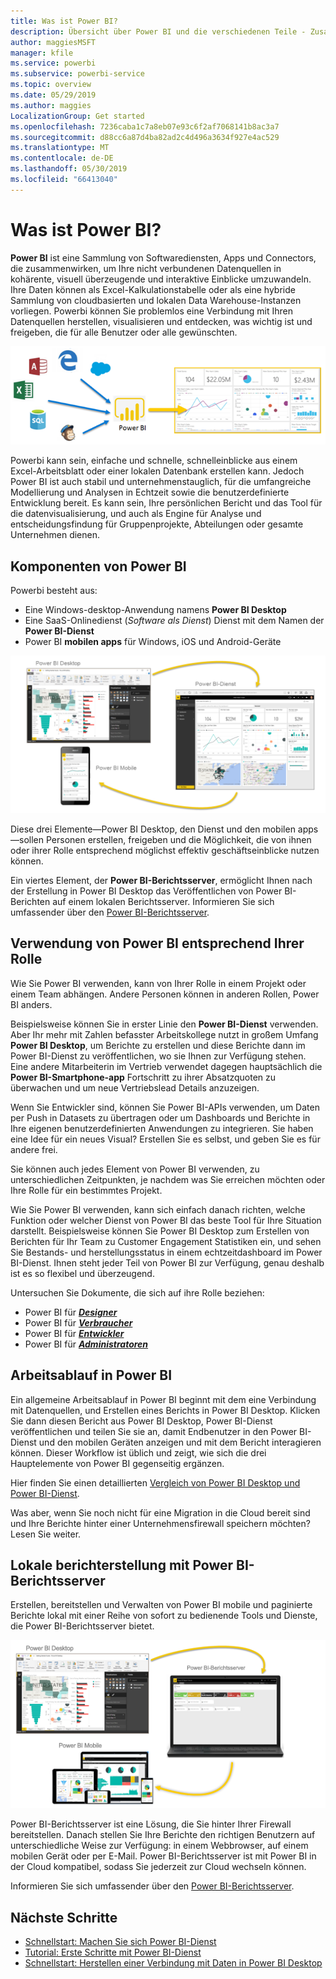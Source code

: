 ```yaml
---
title: Was ist Power BI?
description: Übersicht über Power BI und die verschiedenen Teile - Zusammenwirken eingebettete Power BI Desktop, die Power BI-Dienst, Power BI mobile, Berichtsserver und Power BI.
author: maggiesMSFT
manager: kfile
ms.service: powerbi
ms.subservice: powerbi-service
ms.topic: overview
ms.date: 05/29/2019
ms.author: maggies
LocalizationGroup: Get started
ms.openlocfilehash: 7236caba1c7a8eb07e93c6f2af7068141b8ac3a7
ms.sourcegitcommit: d88cc6a87d4ba82ad2c4d496a3634f927e4ac529
ms.translationtype: MT
ms.contentlocale: de-DE
ms.lasthandoff: 05/30/2019
ms.locfileid: "66413040"
---
```

# <a name="what-is-power-bi"></a>Was ist Power BI?
**Power BI** ist eine Sammlung von Softwarediensten, Apps und Connectors, die zusammenwirken, um Ihre nicht verbundenen Datenquellen in kohärente, visuell überzeugende und interaktive Einblicke umzuwandeln. Ihre Daten können als Excel-Kalkulationstabelle oder als eine hybride Sammlung von cloudbasierten und lokalen Data Warehouse-Instanzen vorliegen. Powerbi können Sie problemlos eine Verbindung mit Ihren Datenquellen herstellen, visualisieren und entdecken, was wichtig ist und freigeben, die für alle Benutzer oder alle gewünschten.

![Abbildung der Eingabequellen für Power BI](media/power-bi-overview/power-bi-input-new.png)

Powerbi kann sein, einfache und schnelle, schnelleinblicke aus einem Excel-Arbeitsblatt oder einer lokalen Datenbank erstellen kann. Jedoch Power BI ist auch stabil und unternehmenstauglich, für die umfangreiche Modellierung und Analysen in Echtzeit sowie die benutzerdefinierte Entwicklung bereit. Es kann sein, Ihre persönlichen Bericht und das Tool für die datenvisualisierung, und auch als Engine für Analyse und entscheidungsfindung für Gruppenprojekte, Abteilungen oder gesamte Unternehmen dienen.

## <a name="the-parts-of-power-bi"></a>Komponenten von Power BI
Powerbi besteht aus: 
- Eine Windows-desktop-Anwendung namens **Power BI Desktop**
- Eine SaaS-Onlinedienst (*Software als Dienst*) Dienst mit dem Namen der **Power BI-Dienst** 
- Power BI **mobilen apps** für Windows, iOS und Android-Geräte

![Power BI Desktop, Dienst, mobil](media/power-bi-overview/power-bi-blocks.png)

Diese drei Elemente&mdash;Power BI Desktop, den Dienst und den mobilen apps&mdash;sollen Personen erstellen, freigeben und die Möglichkeit, die von ihnen oder ihrer Rolle entsprechend möglichst effektiv geschäftseinblicke nutzen können.

Ein viertes Element, der **Power BI-Berichtsserver**, ermöglicht Ihnen nach der Erstellung in Power BI Desktop das Veröffentlichen von Power BI-Berichten auf einem lokalen Berichtsserver. Informieren Sie sich umfassender über den [Power BI-Berichtsserver](#on-premises-reporting-with-power-bi-report-server).

## <a name="how-power-bi-matches-your-role"></a>Verwendung von Power BI entsprechend Ihrer Rolle
Wie Sie Power BI verwenden, kann von Ihrer Rolle in einem Projekt oder einem Team abhängen. Andere Personen können in anderen Rollen, Power BI anders.

Beispielsweise können Sie in erster Linie den **Power BI-Dienst** verwenden. Aber Ihr mehr mit Zahlen befasster Arbeitskollege nutzt in großem Umfang **Power BI Desktop**, um Berichte zu erstellen und diese Berichte dann im Power BI-Dienst zu veröffentlichen, wo sie Ihnen zur Verfügung stehen. Eine andere Mitarbeiterin im Vertrieb verwendet dagegen hauptsächlich die **Power BI-Smartphone-app** Fortschritt zu ihrer Absatzquoten zu überwachen und um neue Vertriebslead Details anzuzeigen.

Wenn Sie Entwickler sind, können Sie Power BI-APIs verwenden, um Daten per Push in Datasets zu übertragen oder um Dashboards und Berichte in Ihre eigenen benutzerdefinierten Anwendungen zu integrieren. Sie haben eine Idee für ein neues Visual? Erstellen Sie es selbst, und geben Sie es für andere frei.  

Sie können auch jedes Element von Power BI verwenden, zu unterschiedlichen Zeitpunkten, je nachdem was Sie erreichen möchten oder Ihre Rolle für ein bestimmtes Projekt.

Wie Sie Power BI verwenden, kann sich einfach danach richten, welche Funktion oder welcher Dienst von Power BI das beste Tool für Ihre Situation darstellt. Beispielsweise können Sie Power BI Desktop zum Erstellen von Berichten für Ihr Team zu Customer Engagement Statistiken ein, und sehen Sie Bestands- und herstellungsstatus in einem echtzeitdashboard im Power BI-Dienst. Ihnen steht jeder Teil von Power BI zur Verfügung, genau deshalb ist es so flexibel und überzeugend.

Untersuchen Sie Dokumente, die sich auf ihre Rolle beziehen:
- Power BI für [***Designer***](desktop-what-is-desktop.md)
- Power BI für [***Verbraucher***](consumer/end-user-consumer.md)
- Power BI für [***Entwickler***](developer/what-can-you-do.md)
- Power BI für [***Administratoren***](service-admin-administering-power-bi-in-your-organization.md)

## <a name="the-flow-of-work-in-power-bi"></a>Arbeitsablauf in Power BI
Ein allgemeine Arbeitsablauf in Power BI beginnt mit dem eine Verbindung mit Datenquellen, und Erstellen eines Berichts in Power BI Desktop. Klicken Sie dann diesen Bericht aus Power BI Desktop, Power BI-Dienst veröffentlichen und teilen Sie sie an, damit Endbenutzer in den Power BI-Dienst und den mobilen Geräten anzeigen und mit dem Bericht interagieren können.
Dieser Workflow ist üblich und zeigt, wie sich die drei Hauptelemente von Power BI gegenseitig ergänzen.

Hier finden Sie einen detaillierten [Vergleich von Power BI Desktop und Power BI-Dienst](service-service-vs-desktop.md).

Was aber, wenn Sie noch nicht für eine Migration in die Cloud bereit sind und Ihre Berichte hinter einer Unternehmensfirewall speichern möchten?  Lesen Sie weiter.

## <a name="on-premises-reporting-with-power-bi-report-server"></a>Lokale berichterstellung mit Power BI-Berichtsserver
Erstellen, bereitstellen und Verwalten von Power BI mobile und paginierte Berichte lokal mit einer Reihe von sofort zu bedienende Tools und Dienste, die Power BI-Berichtsserver bietet.

![Abbildung der lokalen Tools](media/power-bi-overview/power-bi-report-server2.png)

Power BI-Berichtsserver ist eine Lösung, die Sie hinter Ihrer Firewall bereitstellen. Danach stellen Sie Ihre Berichte den richtigen Benutzern auf unterschiedliche Weise zur Verfügung: in einem Webbrowser, auf einem mobilen Gerät oder per E-Mail. Power BI-Berichtsserver ist mit Power BI in der Cloud kompatibel, sodass Sie jederzeit zur Cloud wechseln können. 

Informieren Sie sich umfassender über den [Power BI-Berichtsserver](report-server/get-started.md).

## <a name="next-steps"></a>Nächste Schritte
- [Schnellstart: Machen Sie sich Power BI-Dienst](service-the-new-power-bi-experience.md)   
- [Tutorial: Erste Schritte mit Power BI-Dienst](service-get-started.md)
- [Schnellstart: Herstellen einer Verbindung mit Daten in Power BI Desktop](desktop-quickstart-connect-to-data.md)
